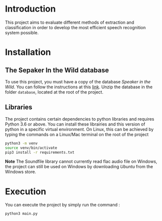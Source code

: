 # Introduction

This project aims to evaluate different methods of extraction and classification in order to develop the most efficient speech recognition system possible.

# Installation

## The Sepaker In the Wild database

To use this project, you must have a copy of the database *Speaker in the Wild*. You can follow the instructions at this [link](http://www.speech.sri.com/projects/sitw/). Unzip the database in the folder `database`, located at the root of the project.

## Libraries

The project contains certain dependencies to python libraries and requires Python 3.6 or above.
You can install these librairies and this version of python in a specific virtual environment.
On Linux, this can be achieved by typing the commands on a Linux/Mac terminal on the root of the project

```bash
python3 -m venv
source venv/bin/activate
pip3 install -r requirements.txt
```

**Note** The Soundfile library cannot currently read flac audio file on Windows,
the project can still be used on Windows by downloading *Ubuntu* from the Windows store.

# Execution

You can execute the project by simply run the command : 
```bash
python3 main.py
```
